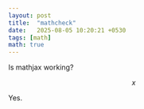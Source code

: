 ```yaml
---
layout: post
title:  "mathcheck"
date:   2025-08-05 10:20:21 +0530
tags: [math]
math: true
---
```


Is mathjax working?

$$
x
$$

Yes.